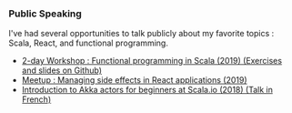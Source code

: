 ### Public Speaking

I've had several opportunities to talk publicly about my favorite topics : Scala, React, and
functional programming.

- [2-day Workshop : Functional programming in Scala (2019) (Exercises and slides on Github)](https://github.com/gbogard/scala-training)
- [Meetup : Managing side effects in React applications (2019)](/posts/discover-redux-saga/)
- [Introduction to Akka actors for beginners at Scala.io (2018) (Talk in French)](https://www.youtube.com/watch?v=tcj8IaG9_wc)